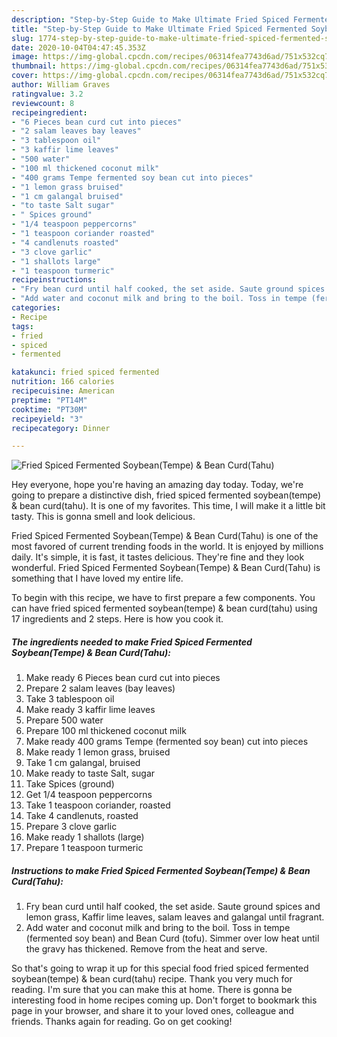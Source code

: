 ```yaml
---
description: "Step-by-Step Guide to Make Ultimate Fried Spiced Fermented Soybean(Tempe) &amp;amp; Bean Curd(Tahu)"
title: "Step-by-Step Guide to Make Ultimate Fried Spiced Fermented Soybean(Tempe) &amp;amp; Bean Curd(Tahu)"
slug: 1774-step-by-step-guide-to-make-ultimate-fried-spiced-fermented-soybeantempe-and-amp-bean-curdtahu
date: 2020-10-04T04:47:45.353Z
image: https://img-global.cpcdn.com/recipes/06314fea7743d6ad/751x532cq70/fried-spiced-fermented-soybeantempe-bean-curdtahu-recipe-main-photo.jpg
thumbnail: https://img-global.cpcdn.com/recipes/06314fea7743d6ad/751x532cq70/fried-spiced-fermented-soybeantempe-bean-curdtahu-recipe-main-photo.jpg
cover: https://img-global.cpcdn.com/recipes/06314fea7743d6ad/751x532cq70/fried-spiced-fermented-soybeantempe-bean-curdtahu-recipe-main-photo.jpg
author: William Graves
ratingvalue: 3.2
reviewcount: 8
recipeingredient:
- "6 Pieces bean curd cut into pieces"
- "2 salam leaves bay leaves"
- "3 tablespoon oil"
- "3 kaffir lime leaves"
- "500 water"
- "100 ml thickened coconut milk"
- "400 grams Tempe fermented soy bean cut into pieces"
- "1 lemon grass bruised"
- "1 cm galangal bruised"
- "to taste Salt sugar"
- " Spices ground"
- "1/4 teaspoon peppercorns"
- "1 teaspoon coriander roasted"
- "4 candlenuts roasted"
- "3 clove garlic"
- "1 shallots large"
- "1 teaspoon turmeric"
recipeinstructions:
- "Fry bean curd until half cooked, the set aside. Saute ground spices and lemon grass, Kaffir lime leaves, salam leaves and galangal until fragrant."
- "Add water and coconut milk and bring to the boil. Toss in tempe (fermented soy bean) and Bean Curd (tofu). Simmer over low heat until the gravy has thickened. Remove from the heat and serve."
categories:
- Recipe
tags:
- fried
- spiced
- fermented

katakunci: fried spiced fermented 
nutrition: 166 calories
recipecuisine: American
preptime: "PT14M"
cooktime: "PT30M"
recipeyield: "3"
recipecategory: Dinner

---
```



![Fried Spiced Fermented Soybean(Tempe) &amp; Bean Curd(Tahu)](https://img-global.cpcdn.com/recipes/06314fea7743d6ad/751x532cq70/fried-spiced-fermented-soybeantempe-bean-curdtahu-recipe-main-photo.jpg)

Hey everyone, hope you're having an amazing day today. Today, we're going to prepare a distinctive dish, fried spiced fermented soybean(tempe) &amp; bean curd(tahu). It is one of my favorites. This time, I will make it a little bit tasty. This is gonna smell and look delicious.

Fried Spiced Fermented Soybean(Tempe) &amp; Bean Curd(Tahu) is one of the most favored of current trending foods in the world. It is enjoyed by millions daily. It's simple, it is fast, it tastes delicious. They're fine and they look wonderful. Fried Spiced Fermented Soybean(Tempe) &amp; Bean Curd(Tahu) is something that I have loved my entire life.




To begin with this recipe, we have to first prepare a few components. You can have fried spiced fermented soybean(tempe) &amp; bean curd(tahu) using 17 ingredients and 2 steps. Here is how you cook it.

<!--inarticleads1-->

##### The ingredients needed to make Fried Spiced Fermented Soybean(Tempe) &amp; Bean Curd(Tahu):

1. Make ready 6 Pieces bean curd cut into pieces
1. Prepare 2 salam leaves (bay leaves)
1. Take 3 tablespoon oil
1. Make ready 3 kaffir lime leaves
1. Prepare 500 water
1. Prepare 100 ml thickened coconut milk
1. Make ready 400 grams Tempe (fermented soy bean) cut into pieces
1. Make ready 1 lemon grass, bruised
1. Take 1 cm galangal, bruised
1. Make ready to taste Salt, sugar
1. Take  Spices (ground)
1. Get 1/4 teaspoon peppercorns
1. Take 1 teaspoon coriander, roasted
1. Take 4 candlenuts, roasted
1. Prepare 3 clove garlic
1. Make ready 1 shallots (large)
1. Prepare 1 teaspoon turmeric




<!--inarticleads2-->

##### Instructions to make Fried Spiced Fermented Soybean(Tempe) &amp; Bean Curd(Tahu):

1. Fry bean curd until half cooked, the set aside. Saute ground spices and lemon grass, Kaffir lime leaves, salam leaves and galangal until fragrant.
1. Add water and coconut milk and bring to the boil. Toss in tempe (fermented soy bean) and Bean Curd (tofu). Simmer over low heat until the gravy has thickened. Remove from the heat and serve.




So that's going to wrap it up for this special food fried spiced fermented soybean(tempe) &amp; bean curd(tahu) recipe. Thank you very much for reading. I'm sure that you can make this at home. There is gonna be interesting food in home recipes coming up. Don't forget to bookmark this page in your browser, and share it to your loved ones, colleague and friends. Thanks again for reading. Go on get cooking!
